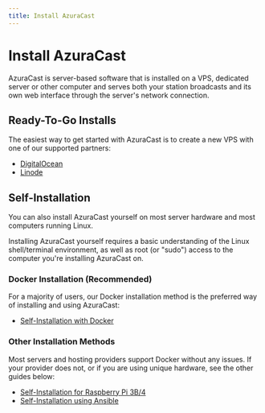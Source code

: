 ```yaml
---
title: Install AzuraCast
---
```


# Install AzuraCast

AzuraCast is server-based software that is installed on a VPS, dedicated server or other computer and serves both your station broadcasts and its own web interface through the server's network connection.

## Ready-To-Go Installs

The easiest way to get started with AzuraCast is to create a new VPS with one of our supported partners:

- [DigitalOcean](digitalocean)
- [Linode](linode)

## Self-Installation

You can also install AzuraCast yourself on most server hardware and most computers running Linux.

Installing AzuraCast yourself requires a basic understanding of the Linux shell/terminal environment, as well as root (or "sudo") access to the computer you're installing AzuraCast on.

### Docker Installation (Recommended)

For a majority of users, our Docker installation method is the preferred way of installing and using AzuraCast:

 - [Self-Installation with Docker](docker)

### Other Installation Methods

Most servers and hosting providers support Docker without any issues. If your provider does not, or if you are using unique hardware, see the other guides below:

 - [Self-Installation for Raspberry Pi 3B/4](raspberry-pi)
 - [Self-Installation using Ansible](ansible)
